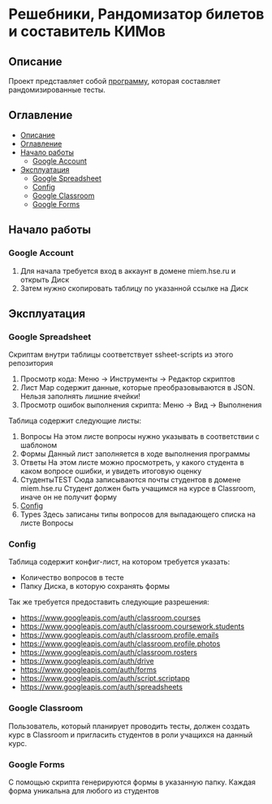 # Решебники, Рандомизатор билетов и составитель КИМов

## Описание
Проект представляет собой [программу](#https://drive.google.com/open?id=1X4BeZIURP5ct0fStl0IhFwdRDqiwkeir9AewiyqDYU8), которая составляет рандомизированные тесты. 

## Оглавление
* [Описание](#Описание)
* [Оглавление](#Оглавление)
* [Начало работы](#Начало-работы)
    * [Google Account](#Google-Account)
* [Эксплуатация](#Эксплуатация)
    * [Google Spreadsheet](#Google-Spreadsheet)
    * [Config](#Config)
    * [Google Classroom](#Google-Classroom)
    * [Google Forms](#Google-Forms)

## Начало работы
### Google Account
1. Для начала требуется вход в аккаунт в домене miem.hse.ru и открыть Диск
2. Затем нужно скопировать таблицу по указанной ссылке на Диск

## Эксплуатация
### Google Spreadsheet
Скриптам внутри таблицы соответствует ssheet-scripts из этого репозитория

1. Просмотр кода: Меню -> Инструменты -> Редактор скриптов
2. Лист Map содержит данные, которые преобразовываются в JSON. 
Нельзя заполнять лишние ячейки!
3. Просмотр ошибок выполнения скрипта: Меню -> Вид -> Выполнения

Таблица содержит следующие листы:
1. Вопросы
На этом листе вопросы нужно указывать в соответствии с шаблоном
2. Формы
Данный лист заполняется в ходе выполнения программы
3. Ответы
На этом листе можно просмотреть, у какого студента в каком вопросе ошибки, и увидеть итоговую оценку
4. СтудентыTEST
Сюда записываются почты студентов в домене miem.hse.ru
Студент должен быть учащимся на курсе в Classroom, иначе он не получит форму
5. [Config](#Config)
6. Types
Здесь записаны типы вопросов для выпадающего списка на листе Вопросы


### Config
Таблица содержит конфиг-лист, на котором требуется указать:
- Количество вопросов в тесте
- Папку Диска, в которую сохранять формы

Так же требуется предоставить следующие разрешения:
- https://www.googleapis.com/auth/classroom.courses
- https://www.googleapis.com/auth/classroom.coursework.students
- https://www.googleapis.com/auth/classroom.profile.emails
- https://www.googleapis.com/auth/classroom.profile.photos
- https://www.googleapis.com/auth/classroom.rosters
- https://www.googleapis.com/auth/drive
- https://www.googleapis.com/auth/forms
- https://www.googleapis.com/auth/script.scriptapp
- https://www.googleapis.com/auth/spreadsheets

### Google Classroom
Пользователь, который планирует проводить тесты, должен создать курс в Classroom и пригласить студентов в роли учащихся на данный курс.

### Google Forms
С помощью скрипта генерируются формы в указанную папку. Каждая форма уникальна для любого из студентов